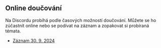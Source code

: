 ## Online doučování

Na Discordu probíhá podle časových možností doučování.
Můžete se ho zúčastnít online nebo se podívat na záznam a zopakovat si probíraná témata.

- [Záznam 30. 9. 2024](https://www.youtube.com/watch?v=vPB8vOH_8Fs)
